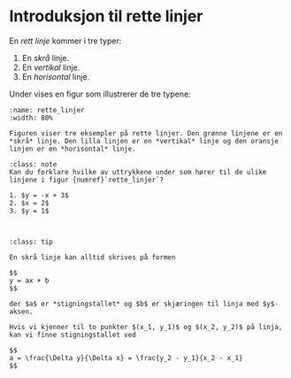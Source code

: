 # Introduksjon til rette linjer

En *rett linje* kommer i tre typer:
1. En *skrå* linje.
2. En *vertikal* linje.
3. En *horisontal* linje.

Under vises en figur som illustrerer de tre typene:

````{figure} ./figs/rette_linjer.png
:name: rette_linjer
:width: 80%

Figuren viser tre eksempler på rette linjer. Den grønne linjene er en *skrå* linje. Den lilla linjen er en *vertikal* linje og den oransje linjen er en *horisontal* linje.
````

````{admonition} Underveisoppgave
:class: note
Kan du forklare hvilke av uttrykkene under som hører til de ulike linjene i figur {numref}`rette_linjer`?

1. $y = -x + 3$
2. $x = 2$
3. $y = 1$



````


````{admonition} Algebraisk definisjon av skrå linjer
:class: tip

En skrå linje kan alltid skrives på formen

$$
y = ax + b
$$

der $a$ er *stigningstallet* og $b$ er skjæringen til linja med $y$-aksen.

Hvis vi kjenner til to punkter $(x_1, y_1)$ og $(x_2, y_2)$ på linja, kan vi finne stigningstallet ved

$$
a = \frac{\Delta y}{\Delta x} = \frac{y_2 - y_1}{x_2 - x_1}
$$
````


